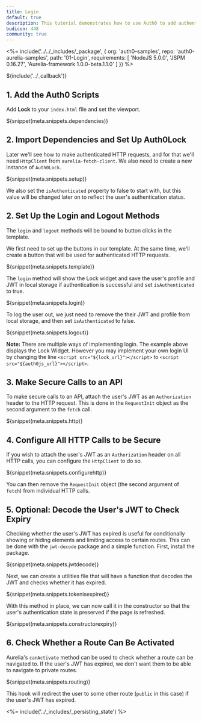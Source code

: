 ```yaml
---
title: Login
default: true
description: This tutorial demonstrates how to use Auth0 to add authentication and authorization to Aurelia apps
budicon: 448
community: true
---
```


<%= include('../../_includes/_package', {
  org: 'auth0-samples',
  repo: 'auth0-aurelia-samples',
  path: '01-Login',
  requirements: [
    'NodeJS 5.0.0',
    'JSPM 0.16.27',
    'Aurelia-framework 1.0.0-beta.1.1.0'
  ]
}) %>

${include('../\_callback')}

## 1. Add the Auth0 Scripts

Add **Lock** to your `index.html` file and set the viewport.

${snippet(meta.snippets.dependencies)}

## 2. Import Dependencies and Set Up Auth0Lock

Later we'll see how to make authenticated HTTP requests, and for that we'll need `HttpClient` from `aurelia-fetch-client`. We also need to create a new instance of `Auth0Lock`.

${snippet(meta.snippets.setup)}

We also set the `isAuthenticated` property to false to start with, but this value will be changed later on to reflect the user's authentication status.

## 2. Set Up the Login and Logout Methods

The `login` and `logout` methods will be bound to button clicks in the template.

We first need to set up the buttons in our template. At the same time, we'll create a button that will be used for authenticated HTTP requests.

${snippet(meta.snippets.template)}

The `login` method will show the Lock widget and save the user's profile and JWT in local storage if authentication is successful and set `isAuthenticated` to true.

${snippet(meta.snippets.login)}

To log the user out, we just need to remove the their JWT and profile from local storage, and then set `isAuthenticated` to false.

${snippet(meta.snippets.logout)}

__Note:__ There are multiple ways of implementing login. The example above displays the Lock Widget. However you may implement your own login UI by changing the line `<script src="${lock_url}"></script>` to `<script src="${auth0js_url}"></script>`.

## 3. Make Secure Calls to an API

To make secure calls to an API, attach the user's JWT as an `Authorization` header to the HTTP request. This is done in the `RequestInit` object as the second argument to the `fetch` call.

${snippet(meta.snippets.http)}

## 4. Configure All HTTP Calls to be Secure

If you wish to attach the user's JWT as an `Authorization` header on all HTTP calls, you can configure the `HttpClient` to do so.

${snippet(meta.snippets.configurehttp)}

You can then remove the `RequestInit` object (the second argument of `fetch`) from individual HTTP calls.

## 5. Optional: Decode the User's JWT to Check Expiry

Checking whether the user's JWT has expired is useful for conditionally showing or hiding elements and limiting access to certain routes. This can be done with the `jwt-decode` package and a simple function. First, install the package.

${snippet(meta.snippets.jwtdecode)}

Next, we can create a utilities file that will have a function that decodes the JWT and checks whether it has expired.

${snippet(meta.snippets.tokenisexpired)}

With this method in place, we can now call it in the constructor so that the user's authentication state is preserved if the page is refreshed.

${snippet(meta.snippets.constructorexpiry)}

## 6. Check Whether a Route Can Be Activated

Aurelia's `canActivate` method can be used to check whether a route can be navigated to. If the user's JWT has expired, we don't want them to be able to navigate to private routes.

${snippet(meta.snippets.routing)}

This hook will redirect the user to some other route (`public` in this case) if the user's JWT has expired.

<%= include('../_includes/_persisting_state') %>